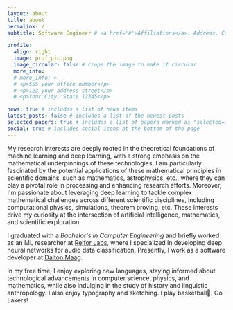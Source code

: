 ```yaml
---
layout: about
title: about
permalink: /
subtitle: Software Engineer # <a href='#'>Affiliations</a>. Address. Contacts. Moto. Etc.

profile:
  align: right
  image: prof_pic.png
  image_circular: false # crops the image to make it circular
  more_info:
  # more_info: >
  # <p>555 your office number</p>
  # <p>123 your address street</p>
  # <p>Your City, State 12345</p>

news: true # includes a list of news items
latest_posts: false # includes a list of the newest posts
selected_papers: true # includes a list of papers marked as "selected={true}"
social: true # includes social icons at the bottom of the page
---
```


My research interests are deeply rooted in the theoretical foundations of machine learning and deep learning, with a strong emphasis on the mathematical underpinnings of these technologies. I am particularly fascinated by the potential applications of these mathematical principles in scientific domains, such as mathematics, astrophysics, etc., where they can play a pivotal role in processing and enhancing research efforts. Moreover, I'm passionate about leveraging deep learning to tackle complex mathematical challenges across different scientific disciplines, including computational physics, simulations, theorem proving, etc. These interests drive my curiosity at the intersection of artificial intelligence, mathematics, and scientific exploration.

I graduated with a _Bachelor's in Computer Engineering_ and briefly worked as an
ML researcher at [Relfor Labs](https://www.relfor.com/), where I specialized in developing deep neural networks for audio
data classification. Presently, I work as a software developer at [Dalton
Maag](https://www.daltonmaag.com/).

In my free time, I enjoy exploring new languages, staying informed about
technological advancements in computer science, physics, and
mathematics, while also indulging in the study of history and linguistic
anthropology. I also enjoy typography and sketching. I play basketball:basketball:. Go Lakers!
